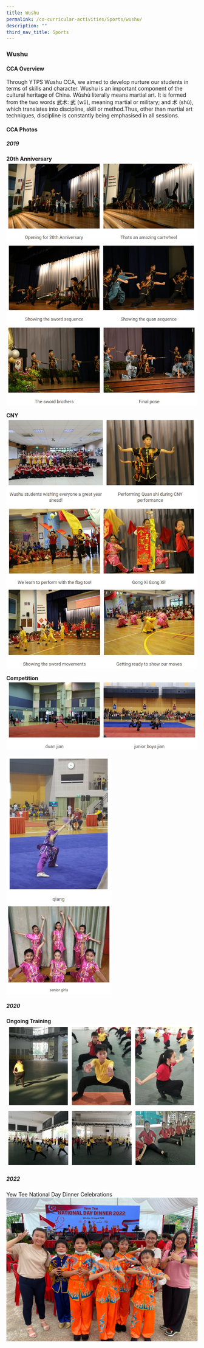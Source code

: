 ```yaml
---
title: Wushu
permalink: /co-curricular-activities/Sports/wushu/
description: ""
third_nav_title: Sports
---
```

### Wushu

#### CCA Overview

Through YTPS Wushu CCA, we aimed to develop nurture our students in terms of skills and character. Wushu is an important component of the cultural heritage of China. Wǔshù literally means martial art. It is formed from the two words 武术: 武 (wǔ), meaning martial or military; and 术 (shù), which translates into discipline, skill or method.Thus, other than martial art techniques, discipline is constantly being emphasised in all sessions.

#### CCA Photos

##### 2019 
**20th Anniversary**
![](/images/wushu%201a.jpg)
![](/images/wushu%201b.jpg)
![](/images/wushu%201c.jpg)

**CNY**
![](/images/wushu%202.jpg)
![](/images/wushu%202b.jpg)
![](/images/wushu%202c.jpg)

**Competition**
![](/images/wushu%203a.jpg)

<img src="/images/wushu%203b.jpg" 
     style="width:55%">
<img src="/images/wushu%203c.jpg" 
     style="width:55%">

##### 2020
**Ongoing Training**
![](/images/wushu%202020%20-%201.jpg)
![](/images/wushu%202020%20-%202.jpg)

##### 2022
Yew Tee National Day Dinner Celebrations
![](/images/VUQF3701%20(1).jpg)



